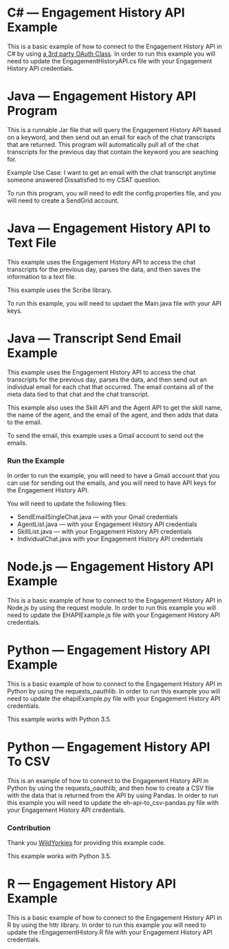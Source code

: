 # C# — Engagement History API Example

This is a basic example of how to connect to the Engagement History API in C# by using [a 3rd party OAuth Class](http://cropperplugins.codeplex.com/SourceControl/latest#Cropper.Plugins/OAuth1.0/OAuth.cs). In order to run this example you will need to update the EngagementHistoryAPI.cs file with your Engagement History API credentials.

# Java — Engagement History API Program

This is a runnable Jar file that will query the Engagement History API based on a keyword, and then send out an email for each of the chat transcripts that are returned. This program will automatically pull all of the chat transcripts for the previous day that contain the keyword you are seaching for.

Example Use Case: I want to get an email with the chat transcript anytime someone answered Dissatisfied to my CSAT question. 

To run this program, you will need to edit the config.properties file, and you will need to create a SendGrid account.

# Java — Engagement History API to Text File

This example uses the Engagement History API to access the chat transcripts for the previous day, parses the data, and then saves the information to a text file.

This example uses the Scribe library. 

To run this example, you will need to updaet the Main.java file with your API keys.

# Java — Transcript Send Email Example

This example uses the Engagement History API to access the chat transcripts for the previous day, parses the data, and then send out an individual email for each chat that occurred. The email contains all of the meta data tied to that chat and the chat transcript. 

This example also uses the Skill API and the Agent API to get the skill name, the name of the agent, and the email of the agent, and then adds that data to the email.

To send the email, this example uses a Gmail account to send out the emails.

### Run the Example

In order to run the example, you will need to have a Gmail account that you can use for sending out the emails, and you will need to have API keys for the Engagement History API. 

You will need to update the following files:
* SendEmailSingleChat.java — with your Gmail credentials
* AgentList.java — with your Engagement History API credentials
* SkillList.java — with your Engagement History API credentials
* IndividualChat.java  with your Engagement History API credentials

# Node.js — Engagement History API Example

This is a basic example of how to connect to the Engagement History API in Node.js by using the request module. In order to run this example you will need to update the EHAPIExample.js file with your Engagement History API credentials.

# Python — Engagement History API Example

This is a basic example of how to connect to the Engagement History API in Python by using the requests_oauthlib. In order to run this example you will need to update the ehapiExample.py file with your Engagement History API credentials.

This example works with Python 3.5. 

# Python — Engagement History API To CSV

This is an example of how to connect to the Engagement History API in Python by using the requests_oauthlib, and then how to create a CSV file with the data that is returned from the API by using Pandas. In order to run this example you will need to update the eh-api-to_csv-pandas.py file with your Engagement History API credentials.

### Contribution 

Thank you [WildYorkies](https://github.com/WildYorkies) for providing this example code.

This example works with Python 3.5. 

# R — Engagement History API Example

This is a basic example of how to connect to the Engagement History API in R by using the httr library. In order to run this example you will need to update the rEngagementHistory.R file with your Engagement History API credentials.